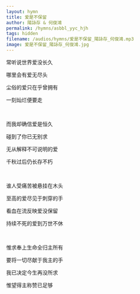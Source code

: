 ```yaml
---
layout: hymn
title: 爱是不保留
author: 陽詠存 & 何俊鴻
permalink: /hymns/asbbl_yyc_hjh
tags: hidden
filename: /audios/hymns/爱是不保留_陽詠存_何俊鴻.mp3
image: 爱是不保留_陽詠存_何俊鴻.jpg
---
```


常听说世界爱没长久

哪里会有爱无尽头

尘俗的爱只在乎曾拥有

一刻灿烂便要走

<br>

而我却确信爱是恒久

碰到了你已无别求

无从解释不可说明的爱

千秋过后仍长存不朽

<br>

谁人受痛苦被悬挂在木头

至高的爱尽见于刺穿的手

看血在流反映爱没保留

持续不死的爱到万世不休

<br>

惟求奉上生命全归主所有

要将一切尽献于我主的手

我已决定今生再没所求

惟望得主称赞已足够

